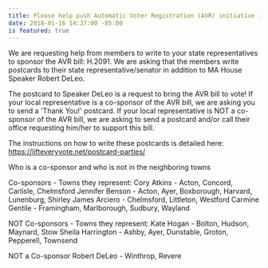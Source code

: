 ```yaml
---
title: Please help push Automatic Voter Registration (AVR) initiative in MA
date: 2018-01-16 14:37:00 -05:00
is featured: true
---
```


We are requesting help from members to write to your state representatives to sponsor the AVR bill: H.2091. We are asking that the members write postcards to their state representative/senator in addition to MA House Speaker Robert DeLeo.

The postcard to Speaker DeLeo is a request to bring the AVR bill to vote! 
If your local representative is a co-sponsor of the AVR bill, we are asking you to send a 'Thank You!' postcard.
If your  local representative is NOT a co-sponsor of the AVR bill, we are asking to send a postcard and/or call their office requesting him/her to support this bill.

The instructions on how to write these postcards is detailed here: https://lifteveryvote.net/postcard-parties/

Who is a co-sponsor and who is not in the neighboring towns

Co-sponsors - Towns they represent:
Cory Atkins - Acton, Concord, Carlisle, Chelmsford
Jennifer Benson - Acton, Ayer, Boxborough, Harvard, Lunenburg, Shirley
James Arciero - Chelmsford, Littleton, Westford
Carmine Gentile - Framingham, Marlborough, Sudbury, Wayland

NOT Co-sponsors - Towns they represent:
Kate Hogan - Bolton, Hudson, Maynard, Stow
Sheila Harrington - Ashby, Ayer, Dunstable, Groton, Pepperell, Townsend

NOT a Co-sponsor
Robert DeLeo - Winthrop, Revere
